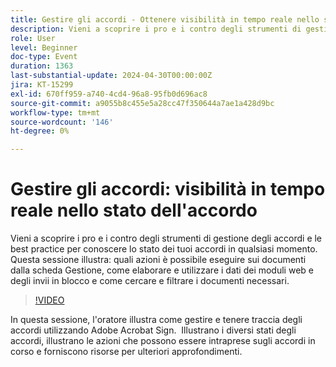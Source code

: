 ```yaml
---
title: Gestire gli accordi - Ottenere visibilità in tempo reale nello stato dell’accordo
description: Vieni a scoprire i pro e i contro degli strumenti di gestione degli accordi e le best practice per conoscere lo stato dei tuoi accordi in qualsiasi momento.
role: User
level: Beginner
doc-type: Event
duration: 1363
last-substantial-update: 2024-04-30T00:00:00Z
jira: KT-15299
exl-id: 670ff959-a740-4cd4-96a8-95fb0d696ac8
source-git-commit: a9055b8c455e5a28cc47f350644a7ae1a428d9bc
workflow-type: tm+mt
source-wordcount: '146'
ht-degree: 0%

---
```


# Gestire gli accordi: visibilità in tempo reale nello stato dell&#39;accordo

Vieni a scoprire i pro e i contro degli strumenti di gestione degli accordi e le best practice per conoscere lo stato dei tuoi accordi in qualsiasi momento. Questa sessione illustra: quali azioni è possibile eseguire sui documenti dalla scheda Gestione, come elaborare e utilizzare i dati dei moduli web e degli invii in blocco e come cercare e filtrare i documenti necessari.

>[!VIDEO](https://video.tv.adobe.com/v/3455009/?learn=on&captions=ita)

In questa sessione, l&#39;oratore illustra come gestire e tenere traccia degli accordi utilizzando Adobe Acrobat Sign. &#x200B; Illustrano i diversi stati degli accordi, illustrano le azioni che possono essere intraprese sugli accordi in corso e forniscono risorse per ulteriori approfondimenti.
